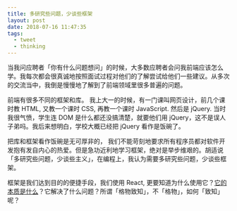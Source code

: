 ```yaml
---
title: 多研究些问题，少谈些框架
layout: post
date: 2018-07-16 11:47:35
tags:
  - tweet
  - thinking
---
```


当我问应聘者「你有什么问题想问」的时候，大多数应聘者会问我前端应该怎么学。我每次都会很真诚地按照面试过程对他们的了解尝试给他们一些建议。从多次的交流当中，我倒是慢慢地了解到了前端领域里很多普遍的问题。

前端有很多不同的框架和库。 我上大一的时候，有一门课叫网页设计，前几个课时教 HTML, 又教一个课时 CSS, 再教一个课时 JavaScript. 然后是 jQuery. 当时我很气愤，学生连 DOM 是什么都还没搞清楚，就要他们用 jQuery，这不是误人子弟吗。我后来想明白，学校大概已经把 jQuery 看作是饭碗了。

把库和框架看作饭碗是无可厚非的， 我们不能苛刻地要求所有程序员都对软件开发抱有发自内心的热爱。但是急功近利地学习框架，绝对是举步维艰的。胡适说「多研究些问题，少谈些主义」，在编程上，我认为需要多研究些问题，少谈些框架。

框架是我们达到目的的便捷手段，我们使用 React, 更要知道为什么使用它？[它的本质是什么](/blog/react-and-the-way-building-web-ui/)？它解决了什么问题？所谓「格物致知」，不「格物」，如何「致知」呢？

